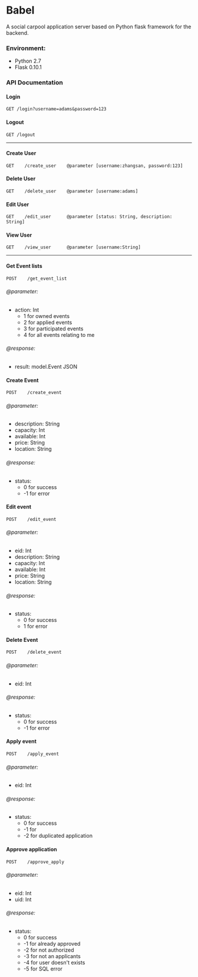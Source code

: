 Babel
================
A social carpool application server based on Python flask framework for the backend.

### Environment:
- Python 2.7
- Flask 0.10.1


### API Documentation
#### Login

`GET /login?username=adams&password=123`

#### Logout

`GET /logout`

-------------------------

#### Create User

`GET	/create_user	@parameter [username:zhangsan, password:123]`

#### Delete User

`GET	/delete_user	@parameter [username:adams]`

#### Edit User

`GET	/edit_user		@parameter [status: String, description: String]`

#### View User

`GET	/view_user		@parameter [username:String]`

---------------

#### Get Event lists

`POST    /get_event_list`

###### @parameter:
- action: Int
	- 1 for owned events
	- 2 for applied events
    - 3 for participated events
    - 4 for all events relating to me
###### @response:
- result: model.Event JSON

#### Create Event

`POST    /create_event`

###### @parameter:
- description: String
- capacity: Int
- available: Int
- price: String
- location: String
###### @response:
- status:
    - 0  for success
    - -1 for error

#### Edit event

`POST    /edit_event`
###### @parameter:
- eid: Int
- description: String
- capacity: Int
- available: Int
- price: String
- location: String
###### @response:
- status:
    - 0  for success
    - 1 for error

#### Delete Event

`POST    /delete_event`
###### @parameter:
- eid: Int
###### @response:
- status:
    - 0  for success
    - -1 for error

#### Apply event

`POST    /apply_event`
###### @parameter:
- eid: Int
###### @response:
- status:
    - 0 for success
    - -1 for
    - -2 for duplicated application

#### Approve application

`POST    /approve_apply`
###### @parameter:
- eid: Int
- uid: Int
###### @response:
- status:
    - 0 for success
    - -1 for already approved
    - -2 for not authorized
    - -3 for not an applicants
    - -4 for user doesn't exists
    - -5 for SQL error